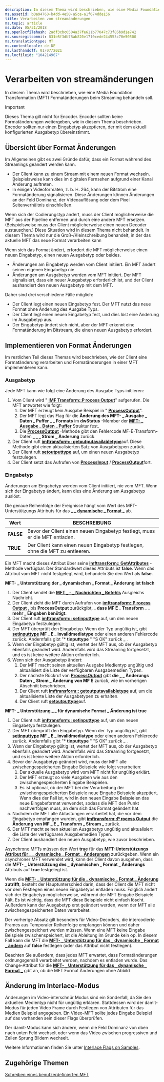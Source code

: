 ```yaml
---
description: In diesem Thema wird beschrieben, wie eine Media Foundation Transformation (MFT) Formatänderungen beim Streaming behandeln soll.
ms.assetid: b0a94760-b4dd-4e50-a5ce-a1f674dde156
title: Verarbeiten von streamänderungen
ms.topic: article
ms.date: 05/31/2018
ms.openlocfilehash: 2adf3cbc0504a37fe611b77047c73f85b9d1e742
ms.sourcegitcommit: 831e8f3db78ab820e1710cede244553c70e50500
ms.translationtype: MT
ms.contentlocale: de-DE
ms.lasthandoff: 01/07/2021
ms.locfileid: "104214967"
---
```

# <a name="handling-stream-changes"></a>Verarbeiten von streamänderungen

In diesem Thema wird beschrieben, wie eine Media Foundation Transformation (MFT) Formatänderungen beim Streaming behandeln soll.

> [!IMPORTANT]
>
> Dieses Thema gilt nicht für Encoder. Encoder sollten keine Formatänderungen weitergeben, wie in diesem Thema beschrieben. Encoder sollten nur einen Eingabetyp akzeptieren, der mit dem aktuell konfigurierten Ausgabetyp übereinstimmt.

 

## <a name="overview-of-format-changes"></a>Übersicht über Format Änderungen

Im Allgemeinen gibt es zwei Gründe dafür, dass ein Format während des Streamings geändert werden kann.

-   Der Client kann zu einem Stream mit einem neuen Format wechseln. Beispielsweise kann dies im digitalen Fernsehen aufgrund einer Kanal Änderung auftreten.
-   In einigen Videoformaten, z. b. H. 264, kann der Bitstrom eine Formatänderung signalisieren. Diese Änderungen können Änderungen an der Feld Dominanz, der Videoauflösung oder dem Pixel Seitenverhältnis einschließen.

Wenn sich der Codierungstyp ändert, muss der Client möglicherweise die MFT aus der Pipeline entfernen und durch eine andere MFT ersetzen. (Beispielsweise muss der Client möglicherweise einen neuen Decoder austauschen.) Diese Situation wird in diesem Thema nicht behandelt. In diesem Thema wird nur die Groß-/Kleinschreibung behandelt, in der das aktuelle MFT das neue Format verarbeiten kann

Wenn sich das Format ändert, erfordert die MFT möglicherweise einen neuen Eingabetyp, einen neuen Ausgabetyp oder beides.

-   Änderungen am Eingabetyp werden vom Client initiiert. Ein MFT ändert seinen eigenen Eingabetyp nie.
-   Änderungen am Ausgabetyp werden vom MFT initiiert. Der MFT signalisiert, dass ein neuer Ausgabetyp erforderlich ist, und der Client aushandiert den neuen Ausgabetyp mit dem MFT.

Daher sind drei verschiedene Fälle möglich:

-   Der Client legt einen neuen Eingabetyp fest. Der MFT nutzt das neue Format ohne Änderung des Ausgabe Typs.
-   Der Client legt einen neuen Eingabetyp fest, und dies löst eine Änderung im Ausgabetyp aus.
-   Der Eingabetyp ändert sich nicht, aber der MFT erkennt eine Formatänderung im Bitstream, die einen neuen Ausgabetyp erfordert.

## <a name="implementing-format-changes"></a>Implementieren von Format Änderungen

Im restlichen Teil dieses Themas wird beschrieben, wie der Client eine Formatänderung verarbeiten und Formatänderungen in einer MFT implementieren kann.

### <a name="output-type"></a>Ausgabetyp

Jede MFT kann wie folgt eine Änderung des Ausgabe Typs initiieren:

1.  Vom Client wird " [**IMF Transform::P rocess Output**](/windows/desktop/api/mftransform/nf-mftransform-imftransform-processoutput)" aufgerufen. Die MFT antwortet wie folgt:
    1.  Der MFT erzeugt kein Ausgabe Beispiel in " [**ProcessOutput**](/windows/desktop/api/mftransform/nf-mftransform-imftransform-processoutput)".
    2.  Der MFT legt das Flag für die **Änderung des MFT- \_ Ausgabe \_ Daten \_ Puffer \_ \_ Formats** im **dwStatus** -Member der [**MFT- \_ Ausgabe \_ Daten \_ Puffer**](/windows/desktop/api/mftransform/ns-mftransform-mft_output_data_buffer) Struktur fest.
    3.  Die [**ProcessOutput**](/windows/desktop/api/mftransform/nf-mftransform-imftransform-processoutput) -Methode gibt den Fehlercode MF-E-Transform-Daten **\_ \_ \_ Strom \_ Änderung** zurück.
2.  Der Client ruft [**imftransform:: getoutputavailabletype**](/windows/desktop/api/mftransform/nf-mftransform-imftransform-getoutputavailabletype)auf. Diese Methode gibt einen aktualisierten Satz von Ausgabetypen zurück.
3.  Der Client ruft [**setoutputtype**](/windows/desktop/api/mftransform/nf-mftransform-imftransform-setoutputtype) auf, um einen neuen Ausgabetyp festzulegen.
4.  Der Client setzt das Aufrufen von [**ProcessInput**](/windows/desktop/api/mfidl/nf-mfidl-imfqualitymanager-notifyprocessinput) / [**ProcessOutput**](/windows/desktop/api/mftransform/nf-mftransform-imftransform-processoutput)fort.

### <a name="input-type"></a>Eingabetyp

Änderungen am Eingabetyp werden vom Client initiiert, nie vom MFT. Wenn sich der Eingabetyp ändert, kann dies eine Änderung am Ausgabetyp auslöst.

Die genaue Reihenfolge der Ereignisse hängt vom Wert des MFT-Unterstützungs Attributs für das [**\_ \_ dynamische \_ Format \_**](mft-support-dynamic-format-change-attribute.md) ab.



| Wert     | BESCHREIBUNG                                                     |
|-----------|-----------------------------------------------------------------|
| **FALSE** | Bevor der Client einen neuen Eingabetyp festlegt, muss er die MFT entladen. |
| **TRUE**  | Der Client kann einen neuen Eingabetyp festlegen, ohne die MFT zu entleeren.   |



 

Ein MFT macht dieses Attribut über seine [**imftransform:: GetAttributes**](/windows/desktop/api/mftransform/nf-mftransform-imftransform-getattributes) -Methode verfügbar. Der Standardwert dieses Attributs ist **false**. Wenn das Attribut vom MFT nicht festgelegt wird, behandeln Sie den Wert als **false**.

**MFT- \_ Unterstützung der \_ dynamischen \_ Format \_ Änderung ist falsch**

1.  Der Client sendet die [**MFT \_ - \_ Nachrichten \_ Befehls**](mft-message-command-drain.md) Ausgleichs Nachricht.
2.  Der Client zieht die MFT durch Aufrufen von [**imftransform::P rocess Output**](/windows/desktop/api/mftransform/nf-mftransform-imftransform-processoutput) , bis **ProcessOutput** zurückgibt, **\_ dass MF E \_ Transform \_ \_ mehr \_ Eingaben benötigt**.
3.  Der Client ruft [**imftransform:: setinputtype**](/windows/desktop/api/mftransform/nf-mftransform-imftransform-setinputtype) auf, um den neuen Eingabetyp festzulegen.
4.  Der MFT überprüft den Eingabetyp. Wenn der Typ ungültig ist, gibt [**setinputtype**](/windows/desktop/api/mftransform/nf-mftransform-imftransform-setinputtype) **MF \_ E \_ invalidmediatype** oder einen anderen Fehlercode zurück. Andernfalls gibt "* **tinputtype** " "S OK" zurück \_ .
5.  Wenn der Eingabetyp gültig ist, wertet der MFT aus, ob der Ausgabetyp ebenfalls geändert wird. Andernfalls wird das Streaming fortgesetzt, und es ist keine weitere Aktion erforderlich.
6.  Wenn sich der Ausgabetyp ändert:
    1.  Der MFT macht seinen aktuellen Ausgabe Medientyp ungültig und aktualisiert die Liste der verfügbaren Ausgabemedien Typen.
    2.  Der nächste Rückruf von [**ProcessOutput**](/windows/desktop/api/mftransform/nf-mftransform-imftransform-processoutput) gibt **die \_ \_ Änderungs Daten \_ Strom \_ Änderung von MF E** zurück, wie im vorherigen Abschnitt beschrieben.
    3.  Der Client ruft [**imftransform:: getoutputavailabletype**](/windows/desktop/api/mftransform/nf-mftransform-imftransform-getoutputavailabletype) auf, um die aktualisierte Liste der Ausgabetypen zu erhalten.
    4.  Der Client ruft [**setoutputtype**](/windows/desktop/api/mftransform/nf-mftransform-imftransform-setoutputtype)auf.

**MFT- \_ Unterstützung \_ \_ für dynamische Format \_ Änderung ist true**

1.  Der Client ruft [**imftransform:: setinputtype**](/windows/desktop/api/mftransform/nf-mftransform-imftransform-setinputtype) auf, um den neuen Eingabetyp festzulegen.
2.  Der MFT überprüft den Eingabetyp. Wenn der Typ ungültig ist, gibt [**setinputtype**](/windows/desktop/api/mftransform/nf-mftransform-imftransform-setinputtype) **MF \_ E \_ invalidmediatype** oder einen anderen Fehlercode zurück. Andernfalls gibt "* **tinputtype** " "S OK" zurück \_ .
3.  Wenn der Eingabetyp gültig ist, wertet der MFT aus, ob der Ausgabetyp ebenfalls geändert wird. Andernfalls wird das Streaming fortgesetzt, und es ist keine weitere Aktion erforderlich.
4.  Bevor der Ausgabetyp geändert wird, muss der MFT alle zwischengespeicherten Eingabe Beispiele wie folgt verarbeiten:
    1.  Der aktuelle Ausgabetyp wird vom MFT nicht für ungültig erklärt.
    2.  Der MFT erzeugt so viele Ausgaben wie aus den zwischengespeicherten Eingabe Beispielen.
    3.  Es ist optional, ob der MFT bei der Verarbeitung der zwischengespeicherten Beispiele neue Eingabe Beispiele akzeptiert. Wenn dies der Fall ist, wird in den neuen Eingabe Beispielen das neue Eingabeformat verwendet, sodass die MFT den Punkt nachverfolgen muss, an dem sich das Format geändert hat.
5.  Nachdem die MFT alle Abtastungen verarbeitet hat, die vor dem Eingabetyp empfangen wurden, gibt [**imftransform::P rocess Output**](/windows/desktop/api/mftransform/nf-mftransform-imftransform-processoutput) die **Änderung von MF \_ E \_ Transform \_ Stream \_** zurück.
6.  Der MFT macht seinen aktuellen Ausgabetyp ungültig und aktualisiert die Liste der verfügbaren Ausgabemedien Typen.
7.  Der Client aushandiert den neuen Ausgabetyp, wie zuvor beschrieben.

[Asynchrone MFTs](asynchronous-mfts.md) müssen den Wert **true** für das [**MFT-Unterstützungs Attribut für \_ \_ dynamische \_ Format \_ Änderungen**](mft-support-dynamic-format-change-attribute.md) zurückgeben. Wenn ein asynchroner MFT verwendet wird, kann der Client davon ausgehen, dass die **MFT- \_ Unterstützung des \_ dynamischen \_ Format \_ Änderungs** Attributs auf **true** festgelegt ist.

Wenn die [**MFT- \_ Unterstützung für die \_ dynamische \_ Format \_ Änderung**](mft-support-dynamic-format-change-attribute.md) **zutrifft**, besteht der Hauptunterschied darin, dass der Client die MFT nicht vor dem Festlegen eines neuen Eingabetyps entladen muss. Folglich ändert sich der Eingabetyp möglicherweise, während der MFT Eingabe Beispiele hält. Es ist wichtig, dass die MFT diese Beispiele nicht einfach löscht. Außerdem kann der Ausgabetyp erst geändert werden, wenn der MFT alle zwischengespeicherten Daten verarbeitet.

Der vorherige Absatz gilt besonders für Video-Decoders, die intercodierte Frames aus Temporaler Reihenfolge empfangen können und daher zwischengespeichert werden müssen. Wenn eine MFT keine Eingabe Beispiele zwischenspeichert, ist die Ableitung im Grunde kein op. In diesem Fall kann die MFT die [**MFT- \_ Unterstützung für das \_ dynamische \_ Format \_ ändern**](mft-support-dynamic-format-change-attribute.md) auf **false** festlegen (oder das Attribut nicht festlegen).

Beachten Sie außerdem, dass jedes MFT erwartet, dass Formatänderungen ordnungsgemäß verarbeitet werden, nachdem es entladen wurde. Das Change-Attribut für die [**MFT- \_ Unterstützung für das \_ dynamische \_ Format \_**](mft-support-dynamic-format-change-attribute.md) gibt an, ob die MFT Format Änderungen ohne Abbild

## <a name="change-in-interlace-mode"></a>Änderung im Interlace-Modus

Änderungen im Video-interschnür Modus sind ein Sonderfall, da Sie den aktuellen Medientyp nicht für ungültig erklären. Stattdessen wird der damit-Modus für jeden Video Frame durch Festlegen von Attributen für das Medien Beispiel angegeben. Ein Video-MFT sollte jedes Eingabe Beispiel auf das vorhanden sein dieser Flags überprüfen.

Der damit-Modus kann sich ändern, wenn die Feld Dominanz von oben nach unten Feld wechselt oder wenn das Video zwischen progressiven und Zeilen Sprung Bildern wechselt.

Weitere Informationen finden Sie unter [Interlace Flags on Samples](video-interlacing.md).

## <a name="related-topics"></a>Zugehörige Themen

<dl> <dt>

[Schreiben eines benutzerdefinierten MFT](writing-a-custom-mft.md)
</dt> </dl>

 

 



